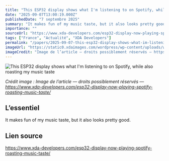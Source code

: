 ```yaml
---
title: "This ESP32 display shows what I'm listening to on Spotify, while also roasting my music taste"
date: "2025-09-07T13:00:19.000Z"
publishedDate: "7 septembre 2025"
summary: "It makes fun of my music taste, but it also looks pretty good."
importance: ""
sourceUrl: "https://www.xda-developers.com/esp32-display-now-playing-spotify-roasting-music-taste/"
tags: ["France", "Actualité", "XDA Developers"]
permalink: "/papers/2025-09-07-this-esp32-display-shows-what-im-listening-to-on-spotify-while-also-roasting-my-music-taste"
imageUrl: "https://static0.xdaimages.com/wordpress/wp-content/uploads/wm/2025/09/elecrow-now-playing-insult-1-4.jpg?w=1600&h=900&fit=crop"
imageCredit: "Image de l’article — droits possiblement réservés — https://www.xda-developers.com/esp32-display-now-playing-spotify-roasting-music-taste/"
---
```


![This ESP32 display shows what I'm listening to on Spotify, while also roasting my music taste](https://static0.xdaimages.com/wordpress/wp-content/uploads/wm/2025/09/elecrow-now-playing-insult-1-4.jpg?w=1600&h=900&fit=crop)

*Crédit image : Image de l’article — droits possiblement réservés — https://www.xda-developers.com/esp32-display-now-playing-spotify-roasting-music-taste/*

## L’essentiel

It makes fun of my music taste, but it also looks pretty good.

## Lien source

https://www.xda-developers.com/esp32-display-now-playing-spotify-roasting-music-taste/
